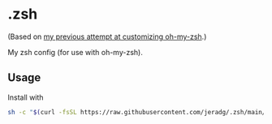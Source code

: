 # .zsh

(Based on [my previous attempt at customizing oh-my-zsh](https://github.com/jeradg/oh-my-zsh/blob/master/.zshrc).)

My zsh config (for use with oh-my-zsh).

## Usage

Install with

```sh
sh -c "$(curl -fsSL https://raw.githubusercontent.com/jeradg/.zsh/main/tools/install.sh)"
```
